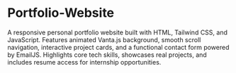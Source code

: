 # Portfolio-Website
A responsive personal portfolio website built with HTML, Tailwind CSS, and JavaScript. Features animated Vanta.js background, smooth scroll navigation, interactive project cards, and a functional contact form powered by EmailJS. Highlights core tech skills, showcases real projects, and includes resume access for internship opportunities.

